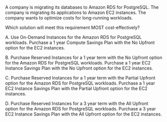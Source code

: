 A company is migrating its databases to Amazon RDS for PostgreSQL. The company is migrating its applications to Amazon EC2 instances. The company wants to optimize costs for long-running workloads.

Which solution will meet this requirement MOST cost-effectively?

A. Use On-Demand Instances for the Amazon RDS for PostgreSQL workloads. Purchase a 1 year Compute Savings Plan with the No Upfront option for the EC2 instances.

B. Purchase Reserved Instances for a 1 year term with the No Upfront option for the Amazon RDS for PostgreSQL workloads. Purchase a 1 year EC2 Instance Savings Plan with the No Upfront option for the EC2 instances.

C. Purchase Reserved Instances for a 1 year term with the Partial Upfront option for the Amazon RDS for PostgreSQL workloads. Purchase a 1 year EC2 Instance Savings Plan with the Partial Upfront option for the EC2 instances.

D. Purchase Reserved Instances for a 3 year term with the All Upfront option for the Amazon RDS for PostgreSQL workloads. Purchase a 3 year EC2 Instance Savings Plan with the All Upfront option for the EC2 instances.
